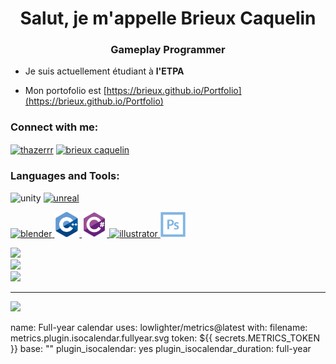 <h1 align="center">Salut, je m'appelle Brieux Caquelin</h1>
<h3 align="center">Gameplay Programmer</h3>

- Je suis actuellement étudiant à **l'ETPA**

- Mon portofolio est [https://brieux.github.io/Portfolio](https://brieux.github.io/Portfolio)

<h3 align="left">Connect with me:</h3>
<p align="left">
<a href="https://twitter.com/thazerrr" target="blank"><img align="center" src="https://raw.githubusercontent.com/rahuldkjain/github-profile-readme-generator/master/src/images/icons/Social/twitter.svg" alt="thazerrr" height="30" width="40" /></a>
<a href="https://linkedin.com/in/brieux caquelin" target="blank"><img align="center" src="https://raw.githubusercontent.com/rahuldkjain/github-profile-readme-generator/master/src/images/icons/Social/linked-in-alt.svg" alt="brieux caquelin" height="30" width="40" /></a>
</p>

<h3 align="left">Languages and Tools:</h3>
<p><img src="https://www.vectorlogo.zone/logos/unity3d/unity3d-icon.svg" alt="unity" width="40" height="40"/> </a> <a href="https://unrealengine.com/" target="_blank" rel="noreferrer"> <img src="https://raw.githubusercontent.com/kenangundogan/fontisto/036b7eca71aab1bef8e6a0518f7329f13ed62f6b/icons/svg/brand/unreal-engine.svg" alt="unreal" width="40" height="40"/> </a></p>
<p align="left"> <a href="https://www.blender.org/" target="_blank" rel="noreferrer"> <img src="https://download.blender.org/branding/community/blender_community_badge_white.svg" alt="blender" width="40" height="40"/> </a> <a href="https://www.w3schools.com/cpp/" target="_blank" rel="noreferrer"> <img src="https://raw.githubusercontent.com/devicons/devicon/master/icons/cplusplus/cplusplus-original.svg" alt="cplusplus" width="40" height="40"/> </a> <a href="https://www.w3schools.com/cs/" target="_blank" rel="noreferrer"> <img src="https://raw.githubusercontent.com/devicons/devicon/master/icons/csharp/csharp-original.svg" alt="csharp" width="40" height="40"/> </a> <a href="https://www.adobe.com/in/products/illustrator.html" target="_blank" rel="noreferrer"> <img src="https://www.vectorlogo.zone/logos/adobe_illustrator/adobe_illustrator-icon.svg" alt="illustrator" width="40" height="40"/> </a> <a href="https://www.photoshop.com/en" target="_blank" rel="noreferrer"> <img src="https://raw.githubusercontent.com/devicons/devicon/master/icons/photoshop/photoshop-line.svg" alt="photoshop" width="40" height="40"/> </a> <a href="https://unity.com/" target="_blank" rel="noreferrer">  </p>


![](https://github-readme-stats.vercel.app/api?username=Brieux&theme=dark&hide_border=false&include_all_commits=true&count_private=false)<br/>
![](https://github-readme-streak-stats.herokuapp.com/?user=Brieux&theme=dark&hide_border=false)<br/>
![](https://github-readme-stats.vercel.app/api/top-langs/?username=Brieux&theme=dark&hide_border=false&include_all_commits=true&count_private=false&layout=compact)

---
[![](https://visitcount.itsvg.in/api?id=Brieux&icon=0&color=0)](https://visitcount.itsvg.in)


name: Full-year calendar
uses: lowlighter/metrics@latest
with:
  filename: metrics.plugin.isocalendar.fullyear.svg
  token: ${{ secrets.METRICS_TOKEN }}
  base: ""
  plugin_isocalendar: yes
  plugin_isocalendar_duration: full-year
